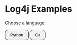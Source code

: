 # Log4j Examples

<head>
<link rel="stylesheet" href="https://cdnjs.cloudflare.com/ajax/libs/prism/1.27.0/themes/prism.min.css">
<script src="https://cdnjs.cloudflare.com/ajax/libs/prism/1.27.0/prism.min.js"></script>
<script src="https://cdnjs.cloudflare.com/ajax/libs/prism/1.27.0/components/prism-python.min.js"></script>
<script src="https://cdnjs.cloudflare.com/ajax/libs/prism/1.27.0/components/prism-go.min.js"></script>
<link rel="stylesheet" href="codeblock.css">
</head>

Choose a language:
<div class="language-tabs" style="margin-bottom: 0;">
<button id="python-tab" data-language="python" style="background-color: #f0f0f0; border: 1px solid black; padding: 8px 16px; cursor: pointer; border-radius: 10px;">Python</button>
<button id="go-tab" data-language="go" style="background-color: #f0f0f0; border: 1px solid black; padding: 8px 16px; cursor: pointer; border-radius: 10px;">Go</button>
</div>
<pre><code id="code-block" class="language-python"></code></pre>


<script src="codepreviewer.js"></script>

